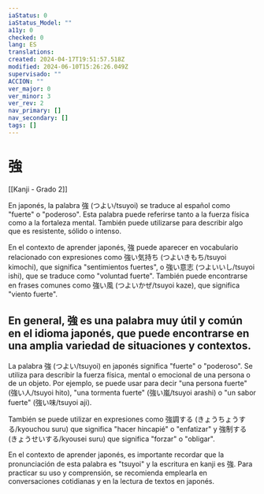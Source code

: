 ```yaml
---
iaStatus: 0
iaStatus_Model: ""
a11y: 0
checked: 0
lang: ES
translations: 
created: 2024-04-17T19:51:57.518Z
modified: 2024-06-10T15:26:26.049Z
supervisado: ""
ACCION: ""
ver_major: 0
ver_minor: 3
ver_rev: 2
nav_primary: []
nav_secondary: []
tags: []
---
```

# 強

[[Kanji - Grado 2]]

En japonés, la palabra 強 (つよい/tsuyoi) se traduce al español como "fuerte" o "poderoso". Esta palabra puede referirse tanto a la fuerza física como a la fortaleza mental. También puede utilizarse para describir algo que es resistente, sólido o intenso.

En el contexto de aprender japonés, 強 puede aparecer en vocabulario relacionado con expresiones como 強い気持ち (つよいきもち/tsuyoi kimochi), que significa "sentimientos fuertes", o 強い意志 (つよいいし/tsuyoi ishi), que se traduce como "voluntad fuerte". También puede encontrarse en frases comunes como 強い風 (つよいかぜ/tsuyoi kaze), que significa "viento fuerte".

En general, 強 es una palabra muy útil y común en el idioma japonés, que puede encontrarse en una amplia variedad de situaciones y contextos.
---

La palabra 強 (つよい/tsuyoi) en japonés significa "fuerte" o "poderoso". Se utiliza para describir la fuerza física, mental o emocional de una persona o de un objeto. Por ejemplo, se puede usar para decir "una persona fuerte" (強い人/tsuyoi hito), "una tormenta fuerte" (強い嵐/tsuyoi arashi) o "un sabor fuerte" (強い味/tsuyoi aji).

También se puede utilizar en expresiones como 強調する (きょうちょうする/kyouchou suru) que significa "hacer hincapié" o "enfatizar" y 強制する (きょうせいする/kyousei suru) que significa "forzar" o "obligar".

En el contexto de aprender japonés, es importante recordar que la pronunciación de esta palabra es "tsuyoi" y la escritura en kanji es 強. Para practicar su uso y comprensión, se recomienda emplearla en conversaciones cotidianas y en la lectura de textos en japonés.
